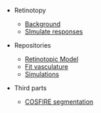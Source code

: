 
* Retinotopy
  - [Background](/RetinoProj/README.md)
  - [SImulate responses](/RetinoProj/Simulation.md)

* Repositories
  - [Retinotopic Model](https://github.com/giacomox/RetinoMapModel/blob/master/README.md)
  - [Fit vasculature](https://github.com/giacomox/BruteForceRegistration/blob/master/README.md)
  - [Simulations](https://github.com/giacomox/RetinoSimulation)
* Third parts
  - [COSFIRE segmentation](https://gitlab.com/nicstrisc/B-COSFIRE-MATLAB)
